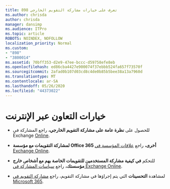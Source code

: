 ```yaml
---
title: 898 تعرف على خيارات مشاركة التقويم الخارجي
ms.author: chrisda
author: chrisda
manager: dansimp
ms.audience: ITPro
ms.topic: article
ROBOTS: NOINDEX, NOFOLLOW
localization_priority: Normal
ms.custom:
- "898"
- "3800014"
ms.assetid: 70bff353-d2e9-47ee-bccc-d59758efe8eb
ms.openlocfilehash: ed86cba4427e900074f37ebbb524fa657f73570f
ms.sourcegitcommit: 2afad0b107d03cd8c4de0b85b5bee38a13a7960d
ms.translationtype: MT
ms.contentlocale: ar-SA
ms.lasthandoff: 05/26/2020
ms.locfileid: "44373022"
---
```

# <a name="exchange-online-collaboration-options"></a>خيارات التعاون عبر الإنترنت

- للحصول على **نظرة عامة على مشاركة التقويم الخارجي،** راجع المشاركة في Exchange [Online](https://technet.microsoft.com/library/jj916670%28v=exchg.150%29.aspx).

- **لمشاركة التقويمات مع مؤسسة Office 365 أخرى،** راجع [علاقات المؤسسة في Exchange Online](https://technet.microsoft.com/library/jj916658%28v=exchg.150%29.aspx).

- للتحكم **في كيفية مشاركة المستخدمين للتقويمات الخاصة بهم مع أشخاص خارج مؤسستك،** راجع [سياسات المشاركة في Exchange Online](https://technet.microsoft.com/library/jj916673%28v=exchg.150%29.aspx).

- لمشاهدة **التحسينات** التي يتم إجراؤها في مشاركة التقويم، راجع [مشاركة التقويم في Microsoft 365](https://support.office.com/article/calendar-sharing-in-microsoft-365-b576ecc3-0945-4d75-85f1-5efafb8a37b4).
